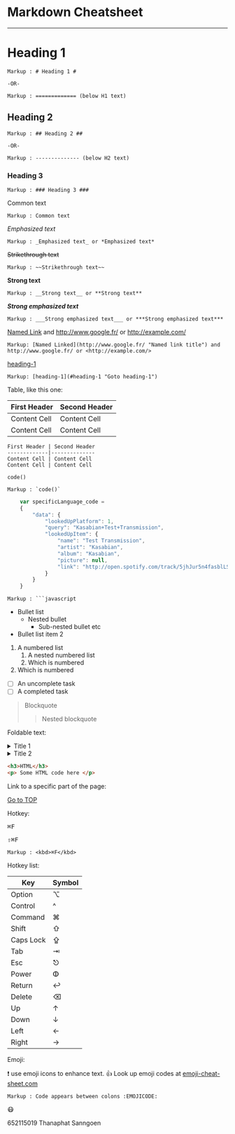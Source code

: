 Markdown Cheatsheet<a name="TOP"></a>
==================

----
# Heading 1 #

    Markup : # Heading 1 #

    -OR-

    Markup : ============= (below H1 text)

## Heading 2 ##

    Markup : ## Heading 2 ##

    -OR-

    Markup : -------------- (below H2 text)

### Heading 3 ###

    Markup : ### Heading 3 ###

Common text

    Markup : Common text

_Emphasized text_

    Markup : _Emphasized text_ or *Emphasized text*

~~Strikethrough text~~

    Markup : ~~Strikethrough text~~

__Strong text__

    Markup : __Strong text__ or **Strong text**

___Strong emphasized text___

    Markup : ___Strong emphasized text___ or ***Strong emphasized text***

[Named Link](http://www.google.fr/ "Named link titled") and http://www.google.fr/ or <http://example.com/>

    Markup: [Named Linked](http://www.google.fr/ "Named link title") and http://www.google.fr/ or <http://example.com/>

[heading-1](#heading-1 "Goto heading-1")

    Markup: [heading-1](#heading-1 "Goto heading-1")

Table, like this one:

First Header | Second Header
-------------|--------------
Content Cell | Content Cell
Content Cell | Content Cell

```
First Header | Second Header
-------------|--------------
Content Cell | Content Cell
Content Cell | Content Cell
```



`code()`

    Markup : `code()`

```javascript
    var specificLanguage_code =
    {
        "data": {
            "lookedUpPlatform": 1,
            "query": "Kasabian+Test+Transmission",
            "lookedUpItem": {
                "name": "Test Transmission",
                "artist": "Kasabian",
                "album": "Kasabian",
                "picture": null,
                "link": "http://open.spotify.com/track/5jhJur5n4fasblLSCOcrTp"
            }
        }
    }
```

    Markup : ```javascript
             

* Bullet list
    * Nested bullet
        * Sub-nested bullet etc
* Bullet list item 2
1. A numbered list
    1. A nested numbered list
    2. Which is numbered
2. Which is numbered

- [ ] An uncomplete task
- [ ] A completed task

> Blockquote
>> Nested blockquote

Foldable text:

<details>
    <summary>Title 1</summary>
    <p>Content 1 Content 1 Content 1 Content 1 Content 1</p>
</details>
<details>
    <summary>Title 2</summary>
    <p>Content 2 Content 2 Content 2 Content 2 Content 2</p>
</details>

```html
<h3>HTML</h3>
<p> Some HTML code here </p>
```

Link to a specific part of the page:

[Go to TOP](#TOP)

Hotkey:

<kbd>⌘F</kbd>

<kbd>⇧⌘F</kbd>

    Markup : <kbd>⌘F</kbd>

Hotkey list:

| Key | Symbol |
| --- | --- |
| Option | ⌥ |
| Control | ^ |
| Command | ⌘ |
| Shift | ⇧ |
| Caps Lock | ⇪ |
| Tab | ⇥ |
| Esc | ⎋ |
| Power | ⵀ |
| Return | ↩ |
| Delete | ⌫ |
| Up | ↑ |
| Down | ↓ |
| Left | ← |
| Right | → |

Emoji:

:exclamation: use emoji icons to enhance text. :+1: Look up emoji codes at [emoji-cheat-sheet.com](http://emoji-cheat-sheet.com/)

    Markup : Code appears between colons :EMOJICODE:

:mask:

652115019 Thanaphat Sanngoen